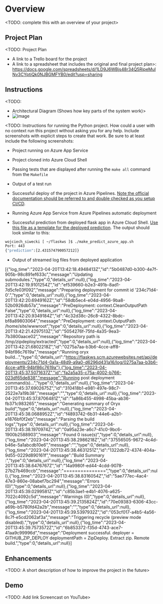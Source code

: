 # Overview

<TODO: complete this with an overview of your project>

## Project Plan
<TODO: Project Plan

* A link to a Trello board for the project
* A link to a spreadsheet that includes the original and final project plan>:  https://docs.google.com/spreadsheets/d/1LD9J6WBjs48r34Q5RipeMulNv3CYptiQk0NJBGMFYB0/edit?usp=sharing

## Instructions

<TODO:  
* Architectural Diagram (Shows how key parts of the system work)>
* ![image](https://user-images.githubusercontent.com/58573764/233057370-f0a6b54e-49fd-4d10-8c30-37b8fabe8ec7.png)


<TODO:  Instructions for running the Python project.  How could a user with no context run this project without asking you for any help.  Include screenshots with explicit steps to create that work. Be sure to at least include the following screenshots:

* Project running on Azure App Service

* Project cloned into Azure Cloud Shell

* Passing tests that are displayed after running the `make all` command from the `Makefile`

* Output of a test run

* Successful deploy of the project in Azure Pipelines.  [Note the official documentation should be referred to and double checked as you setup CI/CD](https://docs.microsoft.com/en-us/azure/devops/pipelines/ecosystems/python-webapp?view=azure-devops).

* Running Azure App Service from Azure Pipelines automatic deployment

* Successful prediction from deployed flask app in Azure Cloud Shell.  [Use this file as a template for the deployed prediction](https://github.com/udacity/nd082-Azure-Cloud-DevOps-Starter-Code/blob/master/C2-AgileDevelopmentwithAzure/project/starter_files/flask-sklearn/make_predict_azure_app.sh).
The output should look similar to this:

```bash
wojciech_siwecki [ ~/flaskws ]$ ./make_predict_azure_app.sh
Port: 443
{"prediction":[2.431574790057212]}
```

* Output of streamed log files from deployed application

[{"log_time":"2023-04-20T13:42:18.4948413Z","id":"5b0487d0-b300-4e7f-905b-98c891ef633c","message":"Updating submodules.","type":0,"details_url":null},{"log_time":"2023-04-20T13:42:19.9101254Z","id":"ef539660-b2e3-491b-8ad1-7d5cfe03f092","message":"Preparing deployment for commit id '234c71d4-0'.","type":0,"details_url":null},{"log_time":"2023-04-20T13:42:20.6949162Z","id":"58db5ec4-e04d-4956-9ba8-52b0926db57a","message":"PreDeployment: context.CleanOutputPath False","type":0,"details_url":null},{"log_time":"2023-04-20T13:42:20.9349184Z","id":"4c32d38c-26c8-4322-8bdc-bf8a89803064","message":"PreDeployment: context.OutputPath /home/site/wwwroot","type":0,"details_url":null},{"log_time":"2023-04-20T13:42:21.4297513Z","id":"5054276f-75fd-4a35-9ea3-7b3800aace02","message":"Repository path is /tmp/zipdeploy/extracted","type":0,"details_url":null},{"log_time":"2023-04-20T13:42:21.6802218Z","id":"0275a7aa-b3b6-4cce-aff8-94bf86c7619a","message":"Running oryx build...","type":0,"details_url":"https://flaskws.scm.azurewebsites.net/api/deployments/234c71d4-0a1a-48d9-a9a0-d6296d431a16/log/0275a7aa-b3b6-4cce-aff8-94bf86c7619a"},{"log_time":"2023-04-20T13:45:37.5071637Z","id":"fa2a5a35-c75a-4002-b766-023df65de838","message":"Running post deployment command(s)...","type":0,"details_url":null},{"log_time":"2023-04-20T13:45:37.6902675Z","id":"310418b1-e981-497e-98c7-2522e7a19b38","message":"","type":0,"details_url":null},{"log_time":"2023-04-20T13:45:37.8706481Z","id":"1a86b455-4998-45ba-ab36-fb371c983265","message":"Generating summary of Oryx build","type":0,"details_url":null},{"log_time":"2023-04-20T13:45:38.0688952Z","id":"f4893742-6b31-44e6-a2b1-e1876bf0f2eb","message":"Parsing the build logs","type":0,"details_url":null},{"log_time":"2023-04-20T13:45:38.1970974Z","id":"0a95a23e-a6c7-41c0-9bc6-1900b2588903","message":"Found 0 issue(s)","type":0,"details_url":null},{"log_time":"2023-04-20T13:45:38.2986218Z","id":"37556505-9672-4c4d-b46e-5a1abcdb10e6","message":"","type":0,"details_url":null},{"log_time":"2023-04-20T13:45:38.4631251Z","id":"1322db72-4374-404a-9d55-0229d890161f","message":"Build Summary :","type":0,"details_url":null},{"log_time":"2023-04-20T13:45:38.6476767Z","id":"14a9980f-ed44-4cdd-9078-27b27b469ccb","message":"===============","type":0,"details_url":null},{"log_time":"2023-04-20T13:45:38.8316054Z","id":"5ae777ec-4ac4-47e3-860e-08abef7bc294","message":"Errors (0)","type":0,"details_url":null},{"log_time":"2023-04-20T13:45:39.0299581Z","id":"c85b3ae1-e4b1-4076-a625-7022c4092c5d","message":"Warnings (0)","type":0,"details_url":null},{"log_time":"2023-04-20T13:45:39.2135824Z","id":"70e09383-6306-43cc-a69b-b5780fd42a2b","message":"","type":0,"details_url":null},{"log_time":"2023-04-20T13:45:39.5397932Z","id":"053cf017-a4b5-4a56-8c7f-e5cd2062af3a","message":"Triggering recycle (preview mode disabled).","type":0,"details_url":null},{"log_time":"2023-04-20T13:45:39.7573572Z","id":"6b853372-f35d-4743-ace7-41aa9c99996d","message":"Deployment successful. deployer = GITHUB_ZIP_DEPLOY deploymentPath = ZipDeploy. Extract zip. Remote build.","type":0,"details_url":null}]
> 

## Enhancements

<TODO: A short description of how to improve the project in the future>

## Demo 

<TODO: Add link Screencast on YouTube>


